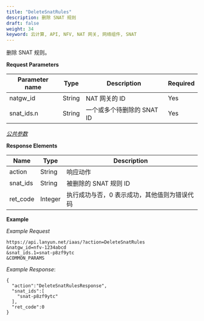 ```yaml
---
title: "DeleteSnatRules"
description: 删除 SNAT 规则
draft: false
weight: 34
keyword: 云计算, API, NFV, NAT 网关, 网络组件, SNAT
---
```


删除 SNAT 规则。

**Request Parameters**

| Parameter name | Type | Description | Required |
| --- | --- | --- | --- |
| natgw_id | String | NAT 网关的 ID | Yes |
| snat_ids.n | String | 一个或多个待删除的 SNAT ID | Yes |

[_公共参数_](../../get_api/parameters/)

**Response Elements**

| Name | Type | Description |
| --- | --- | --- |
| action | String | 响应动作 |
| snat_ids | String | 被删除的 SNAT 规则 ID |
| ret_code | Integer | 执行成功与否，0 表示成功，其他值则为错误代码 |

**Example**

_Example Request_

```
https://api.lanyun.net/iaas/?action=DeleteSnatRules
&natgw_id=nfv-1234abcd
&snat_ids.1=snat-p8zf9ytc
&COMMON_PARAMS
```

_Example Response_:

```
{
  "action":"DeleteSnatRulesResponse",
  "snat_ids":[
    "snat-p8zf9ytc"
  ],
  "ret_code":0
}
```
